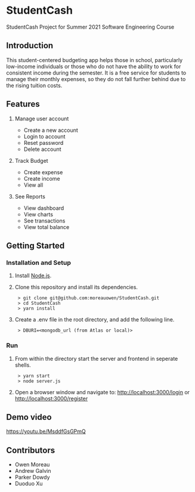 # StudentCash
StudentCash Project for Summer 2021 Software Engineering Course

## Introduction

This student-centered budgeting app helps those in school, particularly low-income individuals or those who do not have the ability to work for consistent income during the semester. It is a free service for students to manage their monthly expenses, so they do not fall further behind due to the rising tuition costs. 

## Features

1. Manage user account
	* Create a new account
	* Login to account
	* Reset password
	* Delete account

2. Track Budget
	* Create expense
	* Create income
	* View all

3. See Reports
	* View dashboard
	* View charts
	* See transactions
	* View total balance


## Getting Started

### Installation and Setup

1. Install [Node.js](https://nodejs.org/).
2. Clone this repository and install its dependencies.
		
		> git clone git@github.com:moreauowen/StudentCash.git
		> cd StudentCash
		> yarn install

3. Create a .env file in the root directory, and add the following line.

		> DBURI=<mongodb_url (from Atlas or local)>

		
### Run

1. From within the directory start the server and frontend in seperate shells.

		> yarn start
		> node server.js
		
2. Open a browser window and navigate to: [http://localhost:3000/login](http://localhost:3000/login) or [http://localhost:3000/register](http://localhost:3000/register)

## Demo video

https://youtu.be/MsddfGsGPmQ

## Contributors

* Owen Moreau
* Andrew Galvin
* Parker Dowdy
* Duoduo Xu


